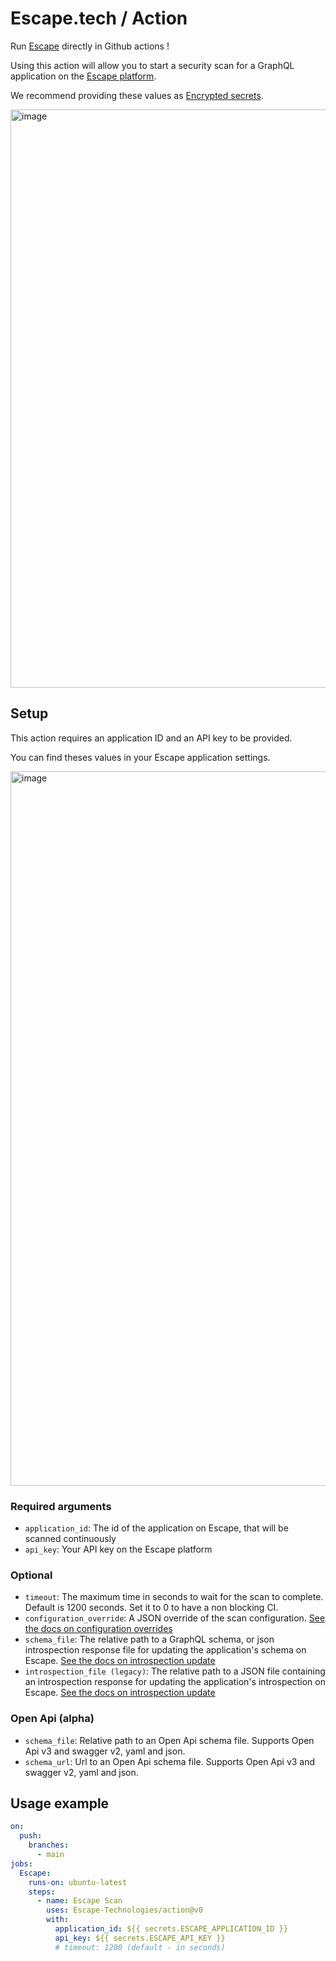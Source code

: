 # Escape.tech / Action

Run [Escape](https://escape.tech) directly in Github actions !

Using this action will allow you to start a security scan for a GraphQL application on the [Escape platform](https://app.escape.tech).

We recommend providing these values as [Encrypted secrets](https://docs.github.com/en/actions/security-guides/encrypted-secrets).

<img width="925" alt="image" src="https://user-images.githubusercontent.com/29194680/190671671-282f35dd-5e03-4ebe-9202-46ad590cde5d.png">

## Setup

This action requires an application ID and an API key to be provided.

You can find theses values in your Escape application settings.

<img width="1143" alt="image" src="https://user-images.githubusercontent.com/29194680/197798467-f09b46b0-9651-4d04-bf34-4d26ce268187.png">

### Required arguments

- `application_id`: The id of the application on Escape, that will be scanned continuously
- `api_key`: Your API key on the Escape platform

### Optional

- `timeout`: The maximum time in seconds to wait for the scan to complete. Default is 1200 seconds. Set it to 0 to have a non blocking CI.
- `configuration_override`: A JSON override of the scan configuration. [See the docs on configuration overrides](https://escape.tech/docs/ci-cd/techniques/configuration-override)
- `schema_file`: The relative path to a GraphQL schema, or json introspection response file for updating the application's schema on Escape. [See the docs on introspection update](https://escape.tech/docs/ci-cd/techniques/introspection-update)
- `introspection_file (legacy)`: The relative path to a JSON file containing an introspection response for updating the application's introspection on Escape. [See the docs on introspection update](https://escape.tech/docs/ci-cd/techniques/introspection-update)

### Open Api (alpha)

- `schema_file`: Relative path to an Open Api schema file. Supports Open Api v3 and swagger v2, yaml and json.
- `schema_url`: Url to an Open Api schema file. Supports Open Api v3 and swagger v2, yaml and json.

## Usage example

```yaml
on:
  push:
    branches:
      - main
jobs:
  Escape:
    runs-on: ubuntu-latest
    steps:
      - name: Escape Scan
        uses: Escape-Technologies/action@v0
        with:
          application_id: ${{ secrets.ESCAPE_APPLICATION_ID }}
          api_key: ${{ secrets.ESCAPE_API_KEY }}
          # timeout: 1200 (default - in seconds)
```
